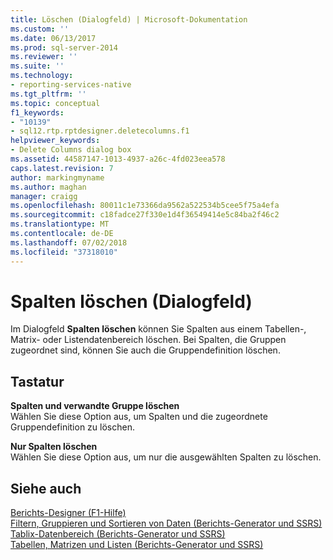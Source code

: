 ```yaml
---
title: Löschen (Dialogfeld) | Microsoft-Dokumentation
ms.custom: ''
ms.date: 06/13/2017
ms.prod: sql-server-2014
ms.reviewer: ''
ms.suite: ''
ms.technology:
- reporting-services-native
ms.tgt_pltfrm: ''
ms.topic: conceptual
f1_keywords:
- "10139"
- sql12.rtp.rptdesigner.deletecolumns.f1
helpviewer_keywords:
- Delete Columns dialog box
ms.assetid: 44587147-1013-4937-a26c-4fd023eea578
caps.latest.revision: 7
author: markingmyname
ms.author: maghan
manager: craigg
ms.openlocfilehash: 80011c1e73366da9562a522534b5cee5f75a4efa
ms.sourcegitcommit: c18fadce27f330e1d4f36549414e5c84ba2f46c2
ms.translationtype: MT
ms.contentlocale: de-DE
ms.lasthandoff: 07/02/2018
ms.locfileid: "37318010"
---
```

# <a name="delete-columns-dialog-box"></a>Spalten löschen (Dialogfeld)
  Im Dialogfeld **Spalten löschen** können Sie Spalten aus einem Tabellen-, Matrix- oder Listendatenbereich löschen. Bei Spalten, die Gruppen zugeordnet sind, können Sie auch die Gruppendefinition löschen.  
  
## <a name="options"></a>Tastatur  
 **Spalten und verwandte Gruppe löschen**  
 Wählen Sie diese Option aus, um Spalten und die zugeordnete Gruppendefinition zu löschen.  
  
 **Nur Spalten löschen**  
 Wählen Sie diese Option aus, um nur die ausgewählten Spalten zu löschen.  
  
## <a name="see-also"></a>Siehe auch  
 [Berichts-Designer (F1-Hilfe)](tools/report-designer-f1-help.md)   
 [Filtern, Gruppieren und Sortieren von Daten &#40;Berichts-Generator und SSRS&#41;](report-design/filter-group-and-sort-data-report-builder-and-ssrs.md)   
 [Tablix-Datenbereich &#40;Berichts-Generator und SSRS&#41;](../../2014/reporting-services/tablix-data-region-report-builder-and-ssrs.md)   
 [Tabellen, Matrizen und Listen &#40;Berichts-Generator und SSRS&#41;](report-design/create-invoices-and-forms-with-lists-report-builder-and-ssrs.md)  
  
  
